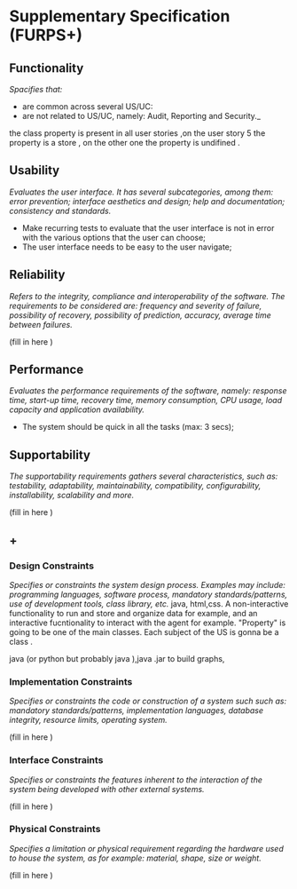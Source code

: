 # Supplementary Specification (FURPS+)

## Functionality

_Spacifies that:_

- are common across several US/UC: 
- are not related to US/UC, namely: Audit, Reporting and Security._

the class property is present in all user stories ,on the user story 5 the property is a store , on the other one the property is undifined .


## Usability 

_Evaluates the user interface. It has several subcategories,
among them: error prevention; interface aesthetics and design; help and
documentation; consistency and standards._


* Make recurring tests to evaluate that the user interface is not in error with the various options that the user can choose;
* The user interface needs to be easy to the user navigate;

## Reliability
_Refers to the integrity, compliance and interoperability of the software. The requirements to be considered are: frequency and severity of failure, possibility of recovery, possibility of prediction, accuracy, average time between failures._


(fill in here )

## Performance
_Evaluates the performance requirements of the software, namely: response time, start-up time, recovery time, memory consumption, CPU usage, load capacity and application availability._


* The system should be quick in all the tasks (max: 3 secs);


## Supportability
_The supportability requirements gathers several characteristics, such as:
testability, adaptability, maintainability, compatibility,
configurability, installability, scalability and more._ 



(fill in here )


## +

### Design Constraints

_Specifies or constraints the system design process. Examples may include: programming languages, software process, mandatory standards/patterns, use of development tools, class library, etc._
java, html,css. A non-interactive functionality to run and store and organize data for example, and an interactive fucntionality to interact with the agent for example. "Property" is going to be one of the main classes.
Each subject of the US is gonna be a class .


java (or python but probably java ),java .jar to build graphs,


### Implementation Constraints

_Specifies or constraints the code or construction of a system such
such as: mandatory standards/patterns, implementation languages,
database integrity, resource limits, operating system._


(fill in here )


### Interface Constraints
_Specifies or constraints the features inherent to the interaction of the
system being developed with other external systems._


(fill in here )

### Physical Constraints

_Specifies a limitation or physical requirement regarding the hardware used to house the system, as for example: material, shape, size or weight._

(fill in here )
